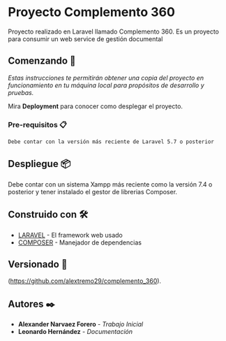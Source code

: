 # Proyecto Complemento 360


Proyecto realizado en Laravel llamado Complemento 360.
Es un proyecto para consumir un web service de gestión documental

## Comenzando 🚀

_Estas instrucciones te permitirán obtener una copia del proyecto en funcionamiento en tu máquina local para propósitos de desarrollo y pruebas._

Mira **Deployment** para conocer como desplegar el proyecto.


### Pre-requisitos 📋


```
Debe contar con la versión más reciente de Laravel 5.7 o posterior
```

## Despliegue 📦

Debe contar con un sistema Xampp más reciente como la versión 7.4 o posterior
y tener instalado el gestor de librerias Composer.

## Construido con 🛠️

* [LARAVEL](https://laravel.com/) - El framework web usado
* [COMPOSER](https://getcomposer.org/) - Manejador de dependencias


## Versionado 📌

(https://github.com/alextremo29/complemento_360).

## Autores ✒️



* **Alexander Narvaez Forero** - *Trabajo Inicial* 
* **Leonardo Hernández** - *Documentación* 




